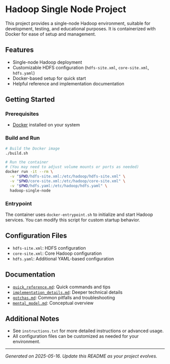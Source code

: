 # Hadoop Single Node Project

This project provides a single-node Hadoop environment, suitable for development, testing, and educational purposes. It is containerized with Docker for ease of setup and management.

## Features
- Single-node Hadoop deployment
- Customizable HDFS configuration (`hdfs-site.xml`, `core-site.xml`, `hdfs.yaml`)
- Docker-based setup for quick start
- Helpful reference and implementation documentation

## Getting Started

### Prerequisites
- [Docker](https://www.docker.com/get-started) installed on your system

### Build and Run
```sh
# Build the Docker image
./build.sh

# Run the container
# (You may need to adjust volume mounts or ports as needed)
docker run -it --rm \
  -v "$PWD/hdfs-site.xml:/etc/hadoop/hdfs-site.xml" \
  -v "$PWD/core-site.xml:/etc/hadoop/core-site.xml" \
  -v "$PWD/hdfs.yaml:/etc/hadoop/hdfs.yaml" \
  hadoop-single-node
```

### Entrypoint
The container uses `docker-entrypoint.sh` to initialize and start Hadoop services. You can modify this script for custom startup behavior.

## Configuration Files
- `hdfs-site.xml`: HDFS configuration
- `core-site.xml`: Core Hadoop configuration
- `hdfs.yaml`: Additional YAML-based configuration

## Documentation
- [`quick_reference.md`](./quick_reference.md): Quick commands and tips
- [`implementation_details.md`](./implementation_details.md): Deeper technical details
- [`gotchas.md`](./gotchas.md): Common pitfalls and troubleshooting
- [`mental_model.md`](./mental_model.md): Conceptual overview

## Additional Notes
- See `instructions.txt` for more detailed instructions or advanced usage.
- All configuration files can be customized as needed for your environment.

---

*Generated on 2025-05-16. Update this README as your project evolves.*
